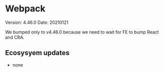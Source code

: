 # Webpack

Version: 4.46.0
Date: 20210121

We bumped only to v4.46.0 because we need to wait for FE to bump React and CRA.

## Ecosysyem updates

- none
